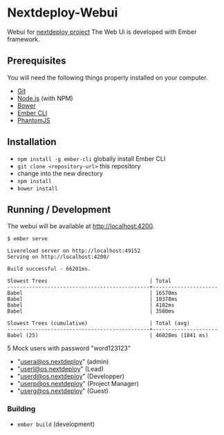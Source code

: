 # Nextdeploy-Webui

Webui  for [nextdeploy project](https://github.com/ricofehr/nextdeploy)
The Web Ui is developed with Ember framework.

## Prerequisites

You will need the following things properly installed on your computer.

* [Git](http://git-scm.com/)
* [Node.js](http://nodejs.org/) (with NPM)
* [Bower](http://bower.io/)
* [Ember CLI](http://ember-cli.com/)
* [PhantomJS](http://phantomjs.org/)

## Installation

* `npm install -g ember-cli` globally install Ember CLI
* `git clone <repository-url>` this repository
* change into the new directory
* `npm install`
* `bower install`

## Running / Development

The webui will be available at [http://localhost:4200](http://localhost:4200).
```
$ ember serve

Livereload server on http://localhost:49152
Serving on http://localhost:4200/

Build successful - 66201ms.

Slowest Trees                                 | Total
----------------------------------------------+---------------------
Babel                                         | 16570ms
Babel                                         | 10378ms
Babel                                         | 4182ms
Babel                                         | 3580ms

Slowest Trees (cumulative)                    | Total (avg)
----------------------------------------------+---------------------
Babel (25)                                    | 46028ms (1841 ms)
```

5 Mock users with password "word123123"
* "usera@os.nextdeploy" (admin)
* "userl@os.nextdeploy" (Lead)
* "userd@os.nextdeploy" (Developper)
* "userp@os.nextdeploy" (Project Manager)
* "userg@os.nextdeploy" (Guest)


### Building

* `ember build` (development)
